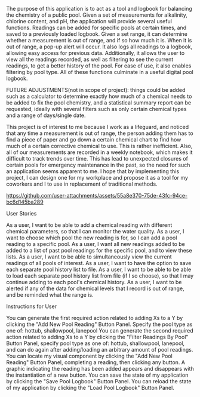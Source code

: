 The purpose of this application is to act as a tool and logbook for balancing the chemistry of a public pool. Given a set of measurements for alkalinity, chlorine content, and pH, the application will provide several useful functions. Readings can be added for specific pools at certain times, and saved to a previously loaded logbook. Given a set range, it can determine whether a measurement is out of range, and if so how much it is. When it is out of range, a pop-up alert will occur. It also logs all readings to a logbook, allowing easy access for previous data. Additionally, it allows the user to view all the readings recorded, as well as filtering to see the current readings, to get a better history of the pool. For ease of use, it also enables filtering by pool type. All of these functions culminate in a useful digital pool logbook.

FUTURE ADJUSTMENTS(not in scope of project): things could be added such as a calculator to determine exactly how much of a chemical needs to be added to fix the pool chemistry, and a statistical summary report can be requested, ideally with several filters such as only certain chemical types and a range of days/single date.

This project is of interest to me because I work as a lifeguard, and noticed that any time a measurement is out of range, the person adding them has to find a piece of paper and go down a certain chemical chart to find how much of a certain corrective chemical to use. This is rather inefficient. Also, all of our measurements are recorded in a weekly notebook, which makes it difficult to track trends over time. This has lead to unexpected closures of certain pools for emergency maintenance in the past, so the need for such an application seems apparent to me. I hope that by implementing this project, I can design one for my workplace and propose it as a tool for my coworkers and I to use in replacement of traditional methods.





https://github.com/user-attachments/assets/55a8e370-75de-43fc-94ce-bc6d145ba289





User Stories


As a user, I want to be able to add a chemical reading with different chemical parameters, so that I can monitor the water quality.
As a user, I want to choose which pool the new reading is for, so I can add a pool reading to a specific pool.
As a user, I want all new readings added to be added to a list of past pool readings for the specific pool, and to view these lists.
As a user, I want to be able to simultaneously view the current readings of all pools of interest.
As a user, I want to have the option to save each separate pool history list to file.
As a user, I want to be able to be able to load each separate pool history list from file (if I so choose), so that I may continue adding to each pool's chemical history.
As a user, I want to be alerted if any of the data for chemical levels that I record is out of range, and be reminded what the range is.


Instructions for User


You can generate the first required action related to adding Xs to a Y by clicking the "Add New Pool Reading" Button Panel. Specify the pool type as one of: hottub, shallowpool, lanepool
You can generate the second required action related to adding Xs to a Y by clicking the "Filter Readings By Pool" Button Panel, specify pool type as one of: hottub, shallowpool, lanepool, and can do again after adding/loading an arbitrary amount of pool readings.
You can locate my visual component by clicking the "Add New Pool Reading" Button Panel, completing a reading, then clicking any button. A graphic indicating the reading has been added appears and disappears with the instantiation of a new button.
You can save the state of my application by clicking the "Save Pool Logbook" Button Panel.
You can reload the state of my application by clicking the "Load Pool Logbook" Button Panel.
